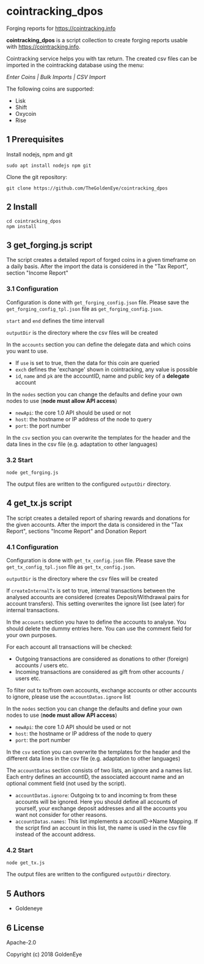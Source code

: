 # cointracking_dpos
Forging reports for https://cointracking.info

**cointracking_dpos** is a script collection to create forging reports usable with
https://cointracking.info.

Cointracking service helps you with tax return.
The created csv files can be imported in the cointracking database using the menu:

*Enter Coins | Bulk Imports | CSV Import*

The following coins are supported:
* Lisk
* Shift
* Oxycoin
* Rise


## 1 Prerequisites

Install nodejs, npm and git
```
sudo apt install nodejs npm git
```

Clone the git repository:
```
git clone https://github.com/TheGoldenEye/cointracking_dpos
```

## 2 Install
```
cd cointracking_dpos
npm install
```

## 3 get_forging.js script

The script creates a detailed report of forged coins in a given timeframe on a daily basis.
After the import the data is considered in the "Tax Report", section "Income Report"

### 3.1 Configuration
Configuration is done with `get_forging_config.json` file. Please save the `get_forging_config_tpl.json` file as `get_forging_config.json`.

`start` and `end` defines the time intervall

`outputDir` is the directory where the csv files will be created

In the `accounts` section you can define the delegate data and which coins you want to use.
* If `use` is set to true, then the data for this coin are queried
* `exch` defines the 'exchange' shown in cointracking, any value is possible
* `id`, `name` and `pk` are the accountID, name and public key of a **delegate** account

In the `nodes` section you can change the defaults and define your own nodes to use (**node must allow API access**)
* `newApi`: the core 1.0 API should be used or not
* `host`: the hostname or IP address of the node to query
* `port`: the port number

In the `csv` section you can overwrite the templates for the header and the data lines in the csv file (e.g. adaptation to other languages)

### 3.2 Start
```
node get_forging.js
```
The output files are written to the configured `outputDir` directory.

## 4 get_tx.js script

The script creates a detailed report of sharing rewards and donations for the given accounts.
After the import the data is considered in the "Tax Report", sections "Income Report" and Donation Report

### 4.1 Configuration
Configuration is done with `get_tx_config.json` file. Please save the `get_tx_config_tpl.json` file as `get_tx_config.json`.

`outputDir` is the directory where the csv files will be created

If `createInternalTx` is set to true, internal transactions between the analysed accounts are considered (creates Deposit/Withdrawal pairs for account transfers).
This setting overwrites the ignore list (see later) for internal transactions.

In the `accounts` section you have to define the accounts to analyse. You should delete the dummy entries here.
You can use the comment field for your own purposes.

For each account all transactions will be checked:
* Outgoing transactions are considered as donations to other (foreign) accounts / users etc.
* Incoming transactions are considered as gift from other accounts / users etc.

To filter out tx to/from own accounts, exchange accounts or other accounts to ignore, please use the `accountDatas.ignore` list

In the `nodes` section you can change the defaults and define your own nodes to use (**node must allow API access**)
* `newApi`: the core 1.0 API should be used or not
* `host`: the hostname or IP address of the node to query
* `port`: the port number

In the `csv` section you can overwrite the templates for the header and the different data lines in the csv file (e.g. adaptation to other languages)

The `accountDatas` section consists of two lists, an ignore and a names list. Each entry defines an accountID, the associated account name and an optional comment field (not used by the script).
* `accountDatas.ignore`: Outgoing tx to and incoming tx from these accounts will be ignored.
Here you should define all accounts of yourself, your exchange deposit addresses and all the accounts you want not consider for other reasons.
* `accountDatas.names`: This list implements a accounID->Name Mapping. If the script find an account in this list, the name is used in the csv file instead of the account address.


### 4.2 Start
```
node get_tx.js
```
The output files are written to the configured `outputDir` directory.

## 5 Authors
- Goldeneye

## 6 License
Apache-2.0

Copyright (c) 2018 GoldenEye
